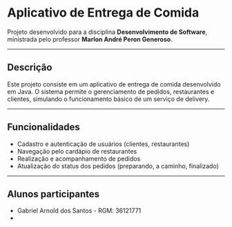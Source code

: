 # Aplicativo de Entrega de Comida

Projeto desenvolvido para a disciplina **Desenvolvimento de Software**, ministrada pelo professor **Marlon André Peron Generoso**.

---

## Descrição

Este projeto consiste em um aplicativo de entrega de comida desenvolvido em Java. O sistema permite o gerenciamento de pedidos, restaurantes e clientes, simulando o funcionamento básico de um serviço de delivery.

---

## Funcionalidades

- Cadastro e autenticação de usuários (clientes, restaurantes)
- Navegação pelo cardápio de restaurantes
- Realização e acompanhamento de pedidos
- Atualização do status dos pedidos (preparando, a caminho, finalizado)

---

## Alunos participantes

- Gabriel Arnold dos Santos - RGM: 36121771
- 
